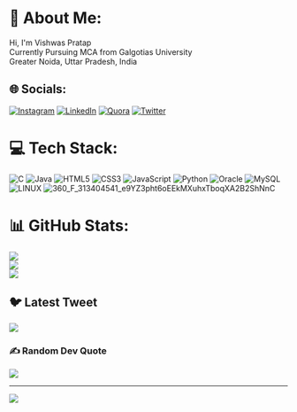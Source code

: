 # 💫 About Me:
Hi, I'm Vishwas Pratap<br>Currently Pursuing MCA from Galgotias University <br>Greater Noida, Uttar Pradesh, India


## 🌐 Socials:
[![Instagram](https://img.shields.io/badge/Instagram-%23E4405F.svg?logo=Instagram&logoColor=white)](https://instagram.com/joker_vishwas814) [![LinkedIn](https://img.shields.io/badge/LinkedIn-%230077B5.svg?logo=linkedin&logoColor=white)](https://linkedin.com/in/pratapvishwas) [![Quora](https://img.shields.io/badge/Quora-%23B92B27.svg?logo=Quora&logoColor=white)](https://quora.com/profile/pratapvishwas) [![Twitter](https://img.shields.io/badge/Twitter-%231DA1F2.svg?logo=Twitter&logoColor=white)](https://twitter.com/pratapvishwas) 

# 💻 Tech Stack:
![C](https://img.shields.io/badge/c-%2300599C.svg?style=for-the-badge&logo=c&logoColor=white) ![Java](https://img.shields.io/badge/java-%23ED8B00.svg?style=for-the-badge&logo=java&logoColor=white) ![HTML5](https://img.shields.io/badge/html5-%23E34F26.svg?style=for-the-badge&logo=html5&logoColor=white) ![CSS3](https://img.shields.io/badge/css3-%231572B6.svg?style=for-the-badge&logo=css3&logoColor=white) ![JavaScript](https://img.shields.io/badge/javascript-%23323330.svg?style=for-the-badge&logo=javascript&logoColor=%23F7DF1E) ![Python](https://img.shields.io/badge/python-3670A0?style=for-the-badge&logo=python&logoColor=ffdd54) ![Oracle](https://img.shields.io/badge/Oracle-F80000?style=for-the-badge&logo=oracle&logoColor=white) ![MySQL](https://img.shields.io/badge/mysql-%2300f.svg?style=for-the-badge&logo=mysql&logoColor=white) ![LINUX](https://img.shields.io/badge/Linux-FCC624?style=for-the-badge&logo=linux&logoColor=black)
        ![360_F_313404541_e9YZ3pht6oEEkMXuhxTboqXA2B2ShNnC](https://user-images.githubusercontent.com/114797439/229458952-ffbf542f-44bf-40cf-890f-9cebf662e30b.jpg)

# 📊 GitHub Stats:
![](https://github-readme-stats.vercel.app/api?username=pratapvishwas&theme=radical&hide_border=false&include_all_commits=false&count_private=false)<br/>
![](https://github-readme-streak-stats.herokuapp.com/?user=pratapvishwas&theme=radical&hide_border=false)<br/>
![](https://github-readme-stats.vercel.app/api/top-langs/?username=pratapvishwas&theme=radical&hide_border=false&include_all_commits=false&count_private=false&layout=compact)

## 🐦 Latest Tweet
[![](https://gtce.itsvg.in/api?username=pratapvishwas)](https://github.com/VishwaGauravIn/github-twitter-card-embed)

### ✍️ Random Dev Quote
![](https://quotes-github-readme.vercel.app/api?type=vetical&theme=radical)

---
[![](https://visitcount.itsvg.in/api?id=pratapvishwas&icon=0&color=0)](https://visitcount.itsvg.in)

<!-- Proudly created with GPRM ( https://gprm.itsvg.in ) -->
